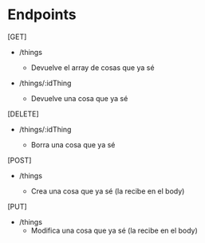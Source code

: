 # Endpoints

[GET]

- /things

  - Devuelve el array de cosas que ya sé

- /things/:idThing

  - Devuelve una cosa que ya sé

[DELETE]

- /things/:idThing

  - Borra una cosa que ya sé

[POST]

- /things

  - Crea una cosa que ya sé (la recibe en el body)

[PUT]

- /things
  - Modifica una cosa que ya sé (la recibe en el body)
